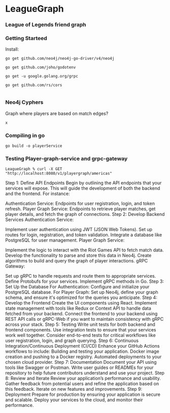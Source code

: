 # LeagueGraph

### League of Legends friend graph


### Getting Starteed

Install:

```
go get github.com/neo4j/neo4j-go-driver/v4/neo4j

go get github.com/joho/godotenv

go get -u google.golang.org/grpc

go get github.com/rs/cors


```


### Neo4j Cyphers

Graph where players are based on match edges?
```
x
```

### Compiling in go

```
go build -o playerService
```

### Testing Player-graph-service and grpc-gateway
```
LeagueGraph % curl -X GET "http://localhost:8080/v1/playergraph/americas"
```

Step 1: Define API Endpoints
Begin by outlining the API endpoints that your services will expose. This will guide the development of both the backend and the frontend. For instance:

Authentication Service: Endpoints for user registration, login, and token refresh.
Player Graph Service: Endpoints to retrieve player matches, get player details, and fetch the graph of connections.
Step 2: Develop Backend Services
Authentication Service:

Implement user authentication using JWT (JSON Web Tokens).
Set up routes for login, registration, and token validation.
Integrate a database like PostgreSQL for user management.
Player Graph Service:

Implement the logic to interact with the Riot Games API to fetch match data.
Develop the functionality to parse and store this data in Neo4j.
Create algorithms to build and query the graph of player interactions.
gRPC Gateway:

Set up gRPC to handle requests and route them to appropriate services.
Define Protobufs for your services.
Implement gRPC methods in Go.
Step 3: Set Up the Database
For Authentication: Configure and initialize your PostgreSQL database.
For Player Graph: Set up Neo4j, define your graph schema, and ensure it's optimized for the queries you anticipate.
Step 4: Develop the Frontend
Create the UI components using React.
Implement state management with tools like Redux or Context API to handle data fetched from your backend.
Connect the frontend to your backend using REST API calls or gRPC-Web if you want to maintain consistency with gRPC across your stack.
Step 5: Testing
Write unit tests for both backend and frontend components.
Use integration tests to ensure that your services work well together.
Consider end-to-end tests for critical workflows like user registration, login, and graph querying.
Step 6: Continuous Integration/Continuous Deployment (CI/CD)
Enhance your GitHub Actions workflows to include:
Building and testing your application.
Docker image creation and pushing to a Docker registry.
Automated deployments to your chosen cloud provider.
Step 7: Documentation
Document your API using tools like Swagger or Postman.
Write user guides or READMEs for your repository to help future contributors understand and use your project.
Step 8: Review and Iterate
Review your application’s performance and usability.
Gather feedback from potential users and refine the application based on this feedback.
Iterate on new features and improvements.
Step 9: Deployment
Prepare for production by ensuring your application is secure and scalable.
Deploy your services to the cloud, and monitor their performance.